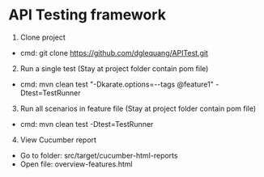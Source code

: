 # API Testing framework

1. Clone project
- cmd: git clone https://github.com/dglequang/APITest.git

2. Run a single test (Stay at project folder contain pom file)
- cmd: mvn clean test "-Dkarate.options=--tags @feature1" -Dtest=TestRunner

3. Run all scenarios in feature file (Stay at project folder contain pom file)
- cmd: mvn clean test -Dtest=TestRunner

4. View Cucumber report
- Go to folder: src/target/cucumber-html-reports
- Open file: overview-features.html

